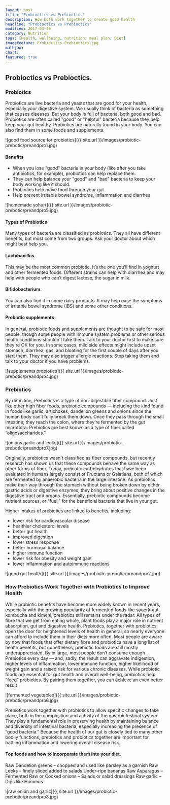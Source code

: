 ```yaml
---
layout: post
title: "Probioctics vs Prebioctics"
description: How both work together to create good health 
headline: "Probioctics vs Prebioctics"
modified: 2017-04-29
category: Nutrition
tags: [Health, wellbeing, nutrition, meal plan, Diet]
imagefeature: Probioctics-Prebioctics.jpg
mathjax: 
chart:
featured: true
---
```


<style>

	

		.post-template .notepad-post-content > div:not(.notepad-post-title) p:first-child {

			    font-size: 1rem;
		
		}

		.notepad-post-title h1{

        	color: #e51843!important;
    	}

</style>

## Probioctics vs Prebioctics. 

### Probiotics

Probiotics are live bacteria and yeasts that are good for your health, especially your digestive system. We usually think of bacteria as something that causes diseases. But your body is full of bacteria, both good and bad. Probiotics are often called "good" or "helpful" bacteria because they help keep your gut healthy.
Probiotics are naturally found in your body. You can also find them in some foods and supplements.

![good food source for probiotics]({{ site.url }}/images/probiotic-prebotic/preandpro1.jpg)

#### Benefits

+	When you lose "good" bacteria in your body (like after you take antibiotics, for example), probiotics can help replace them.
+	They can help balance your "good" and "bad" bacteria to keep your body working like it should.
+	Probiotics help move food through your gut.
+	Help prevent Irritable bowel syndrome, Inflammation and diarrhea

![homemade yohurt]({{ site.url }}/images/probiotic-prebotic/preandpro5.jpg)

#### Types of Probiotics

Many types of bacteria are classified as probiotics. They all have different benefits, but most come from two groups. Ask your doctor about which might best help you.

#### Lactobacillus. 

This may be the most common probiotic. It’s the one you’ll find in yoghurt and other fermented foods. Different strains can help with diarrhea and may help with people who can’t digest lactose, the sugar in milk.
#### Bifidobacterium.

You can also find it in some dairy products. It may help ease the symptoms of irritable bowel syndrome (IBS) and some other conditions.
 
#### Probiotic supplements

In general, probiotic foods and supplements are thought to be safe for most people, though some people with immune system problems or other serious health conditions shouldn't take them. Talk to your doctor first to make sure they're OK for you. In some cases, mild side effects might include upset stomach, diarrhea, gas, and bloating for the first couple of days after you start them. They may also trigger allergic reactions. Stop taking them and talk to your doctor if you have problems.



![supplements probiotics]({{ site.url }}/images/probiotic-prebotic/preandpro4.jpg) 


### Prebiotics

By definition, Prebiotics is a type of non-digestible fiber compound. Just like other high fiber foods, prebiotic compounds — including the kind found in foods like garlic, artichokes, dandelion greens and onions since the human body can’t fully break them down. Once they pass through the small intestine, they reach the colon, where they’re fermented by the gut microflora.
Prebiotics are best known as a type of fiber called “oligosaccharides.”

![onions garlic and leeks]({{ site.url }}/images/probiotic-prebotic/preandpro7.jpg) 

Originally, prebiotics wasn't classified as fiber compounds, but recently research has shown us that these compounds behave the same way as other forms of fiber. Today, prebiotic carbohydrates that have been evaluated in humans largely consist of Fructans or Galatians, both of which are fermented by anaerobic bacteria in the large intestine.
As prebiotics make their way through the stomach without being broken down by either gastric acids or digestive enzymes, they bring about positive changes in the digestive tract and organs. Essentially, prebiotic compounds become nutrient sources, or “fuel,” for the beneficial bacteria that live in your gut.
 

Higher intakes of prebiotics are linked to benefits, including:
 
+ lower risk for cardiovascular disease
+ healthier cholesterol levels
+ better gut health
+ improved digestion
+ lower stress response
+ better hormonal balance
+ higher immune function
+ lower risk for obesity and weight gain
+ lower inflammation and autoimmune reactions


![good gut health]({{ site.url }}/images/probiotic-prebotic/preandpro2.jpg)


### How Prebiotics Work Together with Probiotics to Improve Health

While probiotic benefits have become more widely known in recent years, especially with the growing popularity of fermented foods like sauerkraut, kombucha and kimchi, prebiotics still remains under the radar. All types of fibre that we get from eating whole, plant foods play a major role in nutrient absorption, gut and digestive health. Prebiotics, together with probiotics, open the door for heightened levels of health in general, so nearly everyone can afford to include them in their diets more often.
Most people are aware by now that foods that offer dietary fibre and probiotics have a long list of health benefits, but nonetheless, prebiotic foods are still mostly underappreciated. By in large, most people don’t consume enough Prebiotics every day — and, sadly, the result can aggravate indigestion, higher levels of inflammation, lower immune function, higher likelihood of weight gain and a raised risk for various chronic diseases.
While probiotic foods are essential for gut health and overall well-being, prebiotics help “feed” probiotics. By pairing them together, you can achieve an even better result


 ![fermented vegetables]({{ site.url }}/images/probiotic-prebotic/preandpro6.jpg)
 
Prebiotics work together with probiotics to allow specific changes to take place, both in the composition and activity of the gastrointestinal system. They play a fundamental role in preserving health by maintaining balance and diversity of intestinal bacteria, especially increasing the presence of “good bacteria.” 
Because the health of our gut is closely tied to many other bodily functions, prebiotics and probiotics together are important for battling inflammation and lowering overall disease risk.

#### Top foods and how to incorporate them into your diet.
 
Raw Dandelion greens – chopped and used like parsley as a garnish
Raw Leeks – finely sliced added to salads
Under-ripe bananas
Raw Asparagus – Fermented
Raw or Cooked onions – Salads or salad dressings
Raw garlic – Dips like Hummus


 ![raw onion and garlic]({{ site.url }}/images/probiotic-prebotic/preandpro3.jpg)
 
 
 




 






